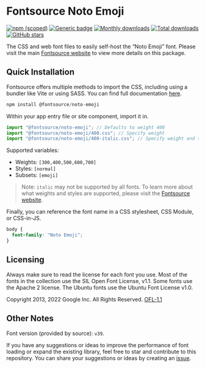 # Fontsource Noto Emoji

[![npm (scoped)](https://img.shields.io/npm/v/@fontsource/noto-emoji?color=brightgreen)](https://www.npmjs.com/package/@fontsource/noto-emoji) [![Generic badge](https://img.shields.io/badge/fontsource-passing-brightgreen)](https://github.com/fontsource/fontsource) [![Monthly downloads](https://badgen.net/npm/dm/@fontsource/noto-emoji)](https://github.com/fontsource/fontsource) [![Total downloads](https://badgen.net/npm/dt/@fontsource/noto-emoji)](https://github.com/fontsource/fontsource) [![GitHub stars](https://img.shields.io/github/stars/fontsource/fontsource.svg?style=social&label=Star)](https://github.com/fontsource/fontsource/stargazers)

The CSS and web font files to easily self-host the “Noto Emoji” font. Please visit the main [Fontsource website](https://fontsource.org/fonts/noto-emoji) to view more details on this package.

## Quick Installation

Fontsource offers multiple methods to import the CSS, including using a bundler like Vite or using SASS. You can find full documentation [here](https://fontsource.org/docs/getting-started/introduction).

```javascript
npm install @fontsource/noto-emoji
```

Within your app entry file or site component, import it in.

```javascript
import "@fontsource/noto-emoji"; // Defaults to weight 400
import "@fontsource/noto-emoji/400.css"; // Specify weight
import "@fontsource/noto-emoji/400-italic.css"; // Specify weight and style
```

Supported variables:
- Weights: `[300,400,500,600,700]`
- Styles: `[normal]`
- Subsets: `[emoji]`

> Note: `italic` may not be supported by all fonts. To learn more about what weights and styles are supported, please visit the [Fontsource website](https://fontsource.org/fonts/noto-emoji).

Finally, you can reference the font name in a CSS stylesheet, CSS Module, or CSS-in-JS.

```css
body {
  font-family: "Noto Emoji";
}
```

## Licensing
Always make sure to read the license for each font you use. Most of the fonts in the collection use the SIL Open Font License, v1.1. Some fonts use the Apache 2 license. The Ubuntu fonts use the Ubuntu Font License v1.0.

Copyright 2013, 2022 Google Inc. All Rights Reserved.
[OFL-1.1](http://scripts.sil.org/OFL)

## Other Notes
Font version (provided by source): `v39`.

If you have any suggestions or ideas to improve the performance of font loading or expand the existing library, feel free to star and contribute to this repository. You can share your suggestions or ideas by creating an [issue](https://github.com/fontsource/fontsource/issues).